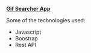 
**[Gif Searcher App](https://wspp2pp.github.io/gif-searcher-app/)**


Some of the technologies used:

- Javascript
- Boostrap
- Rest API


